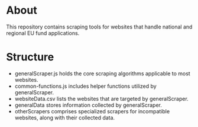 # About
This repository contains scraping tools for websites that handle national and regional EU fund applications.

# Structure
* generalScraper.js holds the core scraping algorithms applicable to most websites.
* common-functions.js includes helper functions utilized by generalScraper.
* websiteData.csv lists the websites that are targeted by generalScraper.
* generalData stores information collected by generalScraper.
* otherScrapers comprises specialized scrapers for incompatible websites, along with their collected data.
